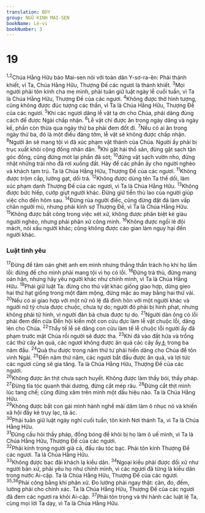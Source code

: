 ```yaml
---
translation: BDY
group: NGŨ KINH MAI-SEN
bookName: Lê-vi 
bookNumber: 3
---
```


<div class="title"><h1>19</h1></div>
<span class="verse le_19_1 le_19_2"><sup>1,2</sup>Chúa Hằng Hữu bảo Mai-sen nói với toàn dân Y-sơ-ra-ên: Phải thánh khiết, vì Ta, Chúa Hằng Hữu, Thượng Đế các ngươi là thánh khiết. </span>
<span class="verse le_19_3"><sup>3</sup>Mọi người phải tôn kính cha mẹ mình, phải tuân giữ luật ngày lễ cuối tuần, vì Ta là Chúa Hằng Hữu, Thượng Đế của các ngươi. </span>
<span class="verse le_19_4"><sup>4</sup>Không được thờ hình tượng, cũng không được đúc tượng các thần, vì Ta là Chúa Hằng Hữu, Thượng Đế của các ngươi. </span>
<span class="verse le_19_5"><sup>5</sup>Khi các ngươi dâng lễ vật tạ ơn cho Chúa, phải dâng đúng cách để được Ngài chấp nhận. </span>
<span class="verse le_19_6"><sup>6</sup>Lễ vật chỉ được ăn trong ngày dâng và ngày kế, phần còn thừa qua ngày thứ ba phải đem đốt đi. </span>
<span class="verse le_19_7"><sup>7</sup>Nếu có ai ăn trong ngày thứ ba, đó là một điều đáng tởm, lễ vật sẽ không được chấp nhận. </span>
<span class="verse le_19_8"><sup>8</sup>Người ăn sẽ mang tội vì đã xúc phạm vật thánh của Chúa. Người ấy phải bị trục xuất khỏi cộng đồng nhân dân. </span>
<span class="verse le_19_9"><sup>9</sup>Khi gặt hái thổ sản, đừng gặt sạch tận góc đồng, cũng đừng mót lại phần đã sót; </span>
<span class="verse le_19_10"><sup>10</sup>đừng vặt sạch vườn nho, đừng nhặt những trái nho đã rơi xuống đất. Hãy để các phần ấy cho người nghèo và khách tạm trú. Ta là Chúa Hằng Hữu, Thượng Đế của các ngươi. </span>
<span class="verse le_19_11"><sup>11</sup>Không được trộm cắp, lường gạt, dối trá. </span>
<span class="verse le_19_12"><sup>12</sup>Không được dùng tên Ta thề dối, làm xúc phạm danh Thượng Đế của các ngươi, vì Ta là Chúa Hằng Hữu.</span>
<span class="verse le_19_13"><sup>13</sup>Không được bức hiếp, cướp giựt người khác. Đừng giữ tiền thù lao của người giúp việc cho đến hôm sau. </span>
<span class="verse le_19_14"><sup>14</sup>Đừng rủa người điếc, cũng đừng đặt đá làm vấp chân người mù, nhưng phải kính sợ Thượng Đế, vì Ta là Chúa Hằng Hữu. </span>
<span class="verse le_19_15"><sup>15</sup>Không được bất công trong việc xét xử, không được phân biệt kẻ giàu người nghèo, nhưng phải phân xử công minh. </span>
<span class="verse le_19_16"><sup>16</sup>Không được ngồi lê đôi mách, nói xấu người khác; cũng không được cáo gian làm nguy hại đến người khác.</span>
<div class="title"><h3>Luật tình yêu</h3></div>
<span class="verse le_19_17"><sup>17</sup>Đừng để tâm oán ghét anh em mình nhưng thẳng thắn trách họ khi họ lầm lỗi: đừng để cho mình phải mang tội vì họ có lỗi. </span>
<span class="verse le_19_18"><sup>18</sup>Đừng trả thù, đừng mang oán hận, nhưng hãy yêu người khác như chính mình, vì Ta là Chúa Hằng Hữu. </span>
<span class="verse le_19_19"><sup>19</sup>Phải giữ luật Ta: đừng cho thú vật khác giống giao hợp, dừng gieo hai thứ hạt giống trong một đám mộng, đừng mặc áo may bằng hai thứ vải. </span>
<span class="verse le_19_20"><sup>20</sup>Nếu có ai giao hợp với một nữ nô lệ đã đính hôn với một người khác và người nữ tỳ chưa được chuộc, chưa tự do; người đó phải bị hình phạt, nhưng không phải tử hình, vì người đàn bà chưa được tự do. </span>
<span class="verse le_19_21"><sup>21</sup>Người dàn ông có lỗi phải đem đến cửa Đền hội kiến một con cừu đực làm lễ vật chuộc lỗi, dâng lên cho Chúa. </span>
<span class="verse le_19_22"><sup>22</sup>Thầy tế lễ sẽ dâng con cừu làm tế lễ chuộc lỗi người ấy đã phạm trước mặt Chúa rồi người sẽ được tha. </span>
<span class="verse le_19_23"><sup>23</sup>Khi đã vào đất hứa và trồng các thứ cây ăn quả, các ngươi không được ăn quả các cây ấy<a href="#" data-toggle="tooltip" data-placement="bottom" title="Nt trái cây không cắt bì">⚓</a> trong ba năm đầu.</span>
<span class="verse le_19_24"><sup>24</sup>Quả thu được trong năm thứ tư phải hiến dâng cho Chúa để tôn vinh Ngài. </span>
<span class="verse le_19_25"><sup>25</sup>Đến năm thứ năm, các ngươi bắt đầu được ăn quả, và lợi tức các ngươi cũng sẽ gia tăng. Ta là Chúa Hằng Hữu, Thượng Đế của các ngươi.<br/></span>
<span class="verse le_19_26"><sup>26</sup>Không được ăn thịt chưa sạch huyết. Không được làm thầy bói, thầy pháp. </span>
<span class="verse le_19_27"><sup>27</sup>Đừng tỉa tóc quanh thái dương, đừng cắt mép râu. </span>
<span class="verse le_19_28"><sup>28</sup>Đừng cắt thịt mình lúc tang chế; cũng đừng xăm trên mình một dấu hiệu nào. Ta là Chúa Hằng Hữu.<br/></span>
<span class="verse le_19_29"><sup>29</sup>Không được bắt con gái mình hành nghề mãi dâm làm ô nhục nó và khiến xã hội đầy kẻ trụy lạc, tà ác.<br/></span>
<span class="verse le_19_30"><sup>30</sup>Phải tuân giữ luật ngày nghỉ cuối tuần, tôn kính Nơi thánh Ta, vì Ta là Chúa Hằng Hữu.<br/></span>
<span class="verse le_19_31"><sup>31</sup>Đừng cầu hỏi thầy pháp, đồng bóng để khỏi bị họ làm ô uế mình, vì Ta là Chúa Hằng Hữu, Thượng Đế của các ngươi.<br/></span>
<span class="verse le_19_32"><sup>32</sup>Phải kính trọng người già cả, đầu râu tóc bạc. Phải tôn kính Thượng Đế các ngươi. Ta là Chúa Hằng Hữu.<br/></span>
<span class="verse le_19_33"><sup>33</sup>Không được bạc đãi khách lạ kiều dân. </span>
<span class="verse le_19_34"><sup>34</sup>Ngoại kiều phải được đối xử như người bản xứ, phải yêu họ như chính mình, vì các ngươi đã từng là kiều dân trong nước Ai-cập. Ta là Chúa Hằng Hữu, Thượng Đế của các ngươi. </span>
<span class="verse le_19_35 le_19_36"><sup>35,36</sup>Phải công bằng khi phân xử. Đo lường phải ngay thật: cân, đo, đếm, lường phải cho chính xác. Ta là Chúa Hằng Hữu, Thượng Đế của các ngươi đã đem các ngươi ra khỏi Ai-cập. </span>
<span class="verse le_19_37"><sup>37</sup>Phải tôn trọng và thi hành các luật lệ Ta, cùng mọi lời Ta dạy, vì Ta là Chúa Hằng Hữu.</span>
